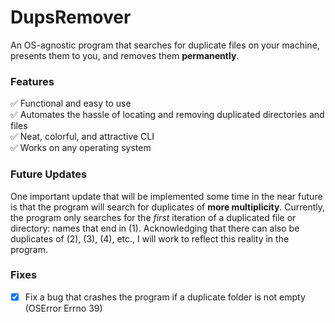# DupsRemover
An OS-agnostic program that searches for duplicate files on your machine, presents them to you, and removes them **permanently**.

### Features
:white_check_mark: Functional and easy to use<br>
:white_check_mark: Automates the hassle of locating and removing duplicated directories and files<br>
:white_check_mark: Neat, colorful, and attractive CLI<br>
:white_check_mark: Works on any operating system<br>

### Future Updates
One important update that will be implemented some time in the near future is that the program will search for duplicates of **more multiplicity**. Currently, the program only searches for the *first* iteration of a duplicated file or directory: names that end in (1). Acknowledging that there can also be duplicates of (2), (3), (4), etc., I will work to reflect this reality in the program.

### Fixes
- [x] Fix a bug that crashes the program if a duplicate folder is not empty (OSError Errno 39)